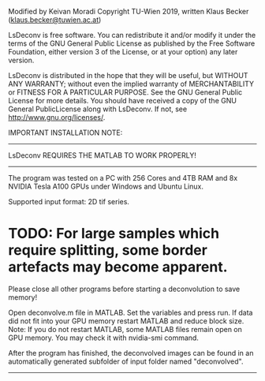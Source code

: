 Modified by Keivan Moradi 
Copyright TU-Wien 2019, written Klaus Becker (klaus.becker@tuwien.ac.at)

LsDeconv is free software. You can redistribute it and/or modify it under the terms of the GNU General Public License as published by the Free Software Foundation, either version 3 of the License, or at your option) any later version.

LsDeconv is distributed in the hope that they will be useful, but WITHOUT ANY WARRANTY; without even the implied warranty of MERCHANTABILITY or FITNESS FOR A PARTICULAR PURPOSE.  See the GNU General Public License for more details. You should have received a copy of the GNU General PublicLicense along with LsDeconv. If not, see <http://www.gnu.org/licenses/>.


IMPORTANT INSTALLATION NOTE:
********************************************************
LsDeconv REQUIRES THE MATLAB TO WORK PROPERLY!
********************************************************

The program was tested on a PC with 256 Cores and 4TB RAM and 8x NVIDIA Tesla A100 GPUs under Windows and Ubuntu Linux.

Supported input format: 2D tif series.

# TODO: For large samples which require splitting, some border artefacts may become apparent.
Please close all other programs before starting a deconvolution to save memory!

Open deconvolve.m file in MATLAB. Set the variables and press run.
If data did not fit into your GPU memory restart MATLAB and reduce block size.
Note: If you do not restart MATLAB, some MATLAB files remain open on GPU memory.
    You may check it with nvidia-smi command.

After the program has finished, the deconvolved images can be found in an automatically generated subfolder of input folder named "deconvolved".
	
********************************************************
